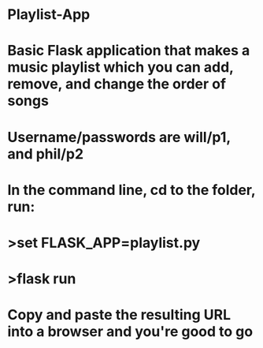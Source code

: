 # Playlist-App
# Basic Flask application that makes a music playlist which you can add, remove, and change the order of songs
# Username/passwords are will/p1, and phil/p2
# In the command line, cd to the folder, run: 
# >set FLASK_APP=playlist.py
# >flask run
# Copy and paste the resulting URL into a browser and you're good to go
